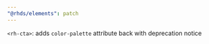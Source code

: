 ```yaml
---
"@rhds/elements": patch
---
```


`<rh-cta>`: adds `color-palette` attribute back with deprecation notice
